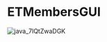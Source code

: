 # ETMembersGUI
 
![java_7lQtZwaDGK](https://github.com/user-attachments/assets/b390ddf9-f7f8-49c8-8483-c07ba27d0ddc)
